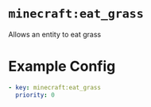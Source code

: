 # `minecraft:eat_grass`

Allows an entity to eat grass

# Example Config
```yaml
- key: minecraft:eat_grass
  priority: 0
```